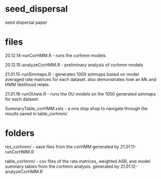 # seed_dispersal
seed dispersal paper

# files 

20.12.14-runCorHMM.R - runs the corhmm models 

20.12.15-analyzeCorHMM.R - preliminary analysis of corhmm models 

21.01.15-runSimmaps.R - generates 1000 simmaps based on model averaged rate matrices for each dataset. also demonstrates how an Mk and HMM likelihood relate.

21.01.18-runOUwie.R - runs the OU models on the 1000 generated simmaps for each dataset.

SummaryTable_corHMM.xslx - a one stop shop to navigate through the results saved in table_corhmm/ 

# folders

res_corhmm/ - save files from the corHMM generated by 21.01.11-runCorHMM.R 

table_corhmm/ - csv files of the rate matrices, weighted ASR, and model summary tables from the corhmm analysis. generated by 21.01.12-analyzeCorHMM.R 